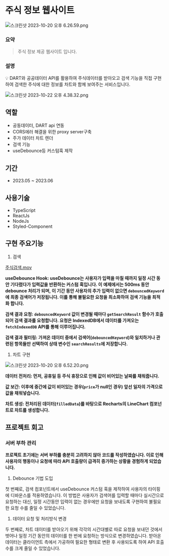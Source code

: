 # 주식 정보 웹사이트

![스크린샷 2023-10-20 오후 6.26.59.png](%E1%84%8C%E1%85%AE%E1%84%89%E1%85%B5%E1%86%A8%20%E1%84%8C%E1%85%A5%E1%86%BC%E1%84%87%E1%85%A9%20%E1%84%8B%E1%85%B0%E1%86%B8%E1%84%89%E1%85%A1%E1%84%8B%E1%85%B5%E1%84%90%E1%85%B3%200148fe0e0dc749e28f7256a9c38cfeb1/%25E1%2584%2589%25E1%2585%25B3%25E1%2584%258F%25E1%2585%25B3%25E1%2584%2585%25E1%2585%25B5%25E1%2586%25AB%25E1%2584%2589%25E1%2585%25A3%25E1%2586%25BA_2023-10-20_%25E1%2584%258B%25E1%2585%25A9%25E1%2584%2592%25E1%2585%25AE_6.26.59.png)

### 요약

> 주식 정보 제공 웹사이트 입니다.
> 

### 설명

<aside>
💡 DART와 공공데이터 API를 활용하여 주식데이터를 받아오고 검색 기능을 직접 구현하여 검색한 주식에 대한 정보를 차트와 함께 보여주는 서비스입니다.

</aside>

![스크린샷 2023-10-22 오후 4.38.32.png](%E1%84%8C%E1%85%AE%E1%84%89%E1%85%B5%E1%86%A8%20%E1%84%8C%E1%85%A5%E1%86%BC%E1%84%87%E1%85%A9%20%E1%84%8B%E1%85%B0%E1%86%B8%E1%84%89%E1%85%A1%E1%84%8B%E1%85%B5%E1%84%90%E1%85%B3%200148fe0e0dc749e28f7256a9c38cfeb1/%25E1%2584%2589%25E1%2585%25B3%25E1%2584%258F%25E1%2585%25B3%25E1%2584%2585%25E1%2585%25B5%25E1%2586%25AB%25E1%2584%2589%25E1%2585%25A3%25E1%2586%25BA_2023-10-22_%25E1%2584%258B%25E1%2585%25A9%25E1%2584%2592%25E1%2585%25AE_4.38.32.png)

## 역할

- 공동데이터, DART api 연동
- CORS에러 해결을 위한 proxy server구축
- 주가 데이터 차트 렌더
- 검색 기능
- useDebounce등 커스텀훅 제작

## 기간

- 2023.05 ~ 2023.06

## **사용기술**

- TypeScript
- ReactJs
- NodeJs
- Styled-Component

## **구현 주요기능**

1. 검색 

[주식검색.mov](%E1%84%8C%E1%85%AE%E1%84%89%E1%85%B5%E1%86%A8%20%E1%84%8C%E1%85%A5%E1%86%BC%E1%84%87%E1%85%A9%20%E1%84%8B%E1%85%B0%E1%86%B8%E1%84%89%E1%85%A1%E1%84%8B%E1%85%B5%E1%84%90%E1%85%B3%200148fe0e0dc749e28f7256a9c38cfeb1/%25E1%2584%258C%25E1%2585%25AE%25E1%2584%2589%25E1%2585%25B5%25E1%2586%25A8%25E1%2584%2580%25E1%2585%25A5%25E1%2586%25B7%25E1%2584%2589%25E1%2585%25A2%25E1%2586%25A8.mov)

**useDebounce Hook: useDebounce는 사용자가 입력을 마칠 때까지 일정 시간 동안 기다렸다가 입력값을 반환하는 커스텀 훅입니다. 이 예제에서는 500ms 동안 debounce 처리가 되며, 이 기간 동안 사용자의 추가 입력이 없으면 `debouncedKeyword`에 최종 검색어가 저장됩니다. 이를 통해 불필요한 요청을 최소화하여 검색 기능을 최적화 합니다.** 

**검색 결과 요청: `debouncedKeyword` 값이 변경될 때마다 `getSearchResult` 함수가 호출되어 검색 결과를 요청합니다. 요청은 IndexedDB에서 데이터를 가져오는 `fetchIndexedDB` API를 통해 이루어집니다.**

**검색 결과 필터링: 가져온 데이터 중에서 검색어(`debouncedKeyword`)와 일치하거나 관련된 항목들만 선택하여 상태 변수인 `searchResults`에 저장합니다.**

1. 차트 구현

![스크린샷 2023-10-20 오후 6.52.20.png](%E1%84%8C%E1%85%AE%E1%84%89%E1%85%B5%E1%86%A8%20%E1%84%8C%E1%85%A5%E1%86%BC%E1%84%87%E1%85%A9%20%E1%84%8B%E1%85%B0%E1%86%B8%E1%84%89%E1%85%A1%E1%84%8B%E1%85%B5%E1%84%90%E1%85%B3%200148fe0e0dc749e28f7256a9c38cfeb1/%25E1%2584%2589%25E1%2585%25B3%25E1%2584%258F%25E1%2585%25B3%25E1%2584%2585%25E1%2585%25B5%25E1%2586%25AB%25E1%2584%2589%25E1%2585%25A3%25E1%2586%25BA_2023-10-20_%25E1%2584%258B%25E1%2585%25A9%25E1%2584%2592%25E1%2585%25AE_6.52.20.png)

**데이터 전처리: 먼저, 공휴일 등 주식 휴장으로 인해 값이 비어있는 날짜를 채워줍니다.**

**값 보간: 이후에 중간에 값이 비어있는 경우(`price`가 null인 경우) 앞선 일자의 가격으로 값을 채워넣습니다.**

**차트 생성: 전처리된 데이터(`filledData`)를 바탕으로 Recharts의 LineChart 컴포넌트로 차트를 생성합니다.**

## 프로젝트 **회고**

### **서버 부하 관리**

**프로젝트 초기에는 서버 부하를 충분히 고려하지 않아 코드를 작성하였습니다. 이로 인해 사용자의 행동이나 요청에 따라 API 호출량이 급격히 증가하는 상황을 경험하게 되었습니다.** 

1. Debounce 기법 도입

첫 번째로, 검색 컴포넌트에서 useDebounce 커스텀 훅을 제작하여 사용자의 타이핑에 디바운스를 적용하였습니다. 이 방법은 사용자가 검색어를 입력할 때마다 실시간으로 요청하는 대신, 일정 시간동안 입력이 없는 경우에만 요청을 보내도록 구현하여 불필요한 요청 수를 줄일 수 있었습니다.

1. 데이터 요청 및 처리방식 변경

두 번째로, 차트 데이터를 받아오기 위해 각각의 시간대별로 따로 요청을 보내던 것에서 벗어나 일정 기간 동안의 데이터를 한 번에 요청하는 방식으로 변경하였습니다. 받아온 데이터는 클라이언트 측에서 가공하여 필요한 형태로 변환 후 사용되도록 하여 API 호출 수를 크게 줄일 수 있었습니다.